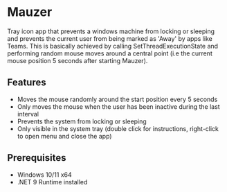 # Mauzer

Tray icon app that prevents a windows machine from locking or sleeping and prevents the current user from being marked as 'Away' by apps like Teams.
This is basically achieved by calling SetThreadExecutionState and performing random mouse moves around a central point (i.e the current mouse position 5 seconds after starting Mauzer).

## Features

* Moves the mouse randomly around the start position every 5 seconds
* Only moves the mouse when the user has been inactive during the last interval
* Prevents the system from locking or sleeping
* Only visible in the system tray (double click for instructions, right-click to open menu and close the app)

## Prerequisites

* Windows 10/11 x64
* .NET 9 Runtime installed
